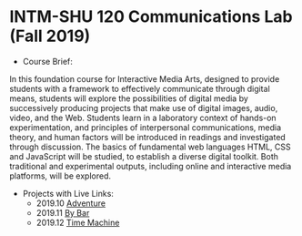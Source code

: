 # INTM-SHU 120 Communications Lab (Fall 2019)

- Course Brief:

In this foundation course for Interactive Media Arts, designed to provide students with a framework to effectively communicate through digital means, students will explore the possibilities of digital media by successively producing projects that make use of digital images, audio, video, and the Web. Students learn in a laboratory context of hands-on experimentation, and principles of interpersonal communications, media theory, and human factors will be introduced in readings and investigated through discussion. The basics of fundamental web languages HTML, CSS and JavaScript will be studied, to establish a diverse digital toolkit. Both traditional and experimental outputs, including online and interactive media platforms, will be explored.


- Projects with Live Links:
    - 2019.10 [Adventure](https://koapushjin.github.io/Fall2019-Communications-Lab/adventure/)
    - 2019.11 [By Bar](https://koapushjin.github.io/Fall2019-Communications-Lab/by-bar/)
    - 2019.12 [Time Machine](https://koapushjin.github.io/Fall2019-Communications-Lab/time-machine/page5/)
